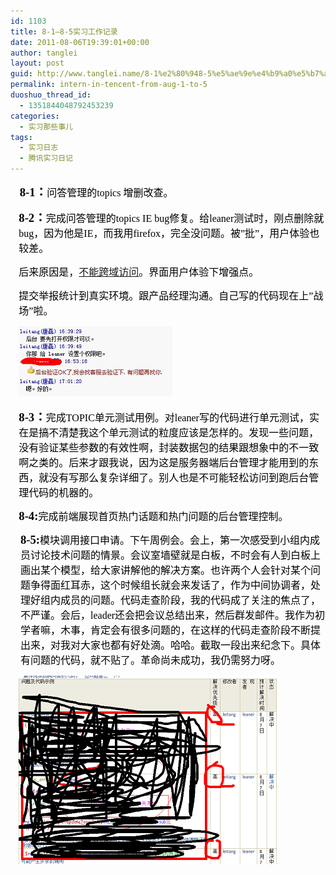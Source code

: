 ```yaml
---
id: 1103
title: 8-1—8-5实习工作记录
date: 2011-08-06T19:39:01+00:00
author: tanglei
layout: post
guid: http://www.tanglei.name/8-1%e2%80%948-5%e5%ae%9e%e4%b9%a0%e5%b7%a5%e4%bd%9c%e8%ae%b0%e5%bd%95/
permalink: intern-in-tencent-from-aug-1-to-5
duoshuo_thread_id:
  - 1351844048792453239
categories:
  - 实习那些事儿
tags:
  - 实习日志
  - 腾讯实习日记
---
```

<p style="margin-left: 11pt;">
  <span style="color: black; font-family: 宋体;"><span style="font-size: 14pt;"><strong>8-1：</strong></span><span style="font-size: 12pt;">问答管理的topics 增删改查。<br /> </span></span>
</p>

<p style="margin-left: 10pt;">
  <span style="color: black; font-family: 宋体;"><span style="font-size: 14pt;"><strong>8-2：</strong></span><span style="font-size: 12pt;">完成问答管理的topics IE bug修复。给leaner测试时，刚点删除就bug，因为他是IE，而我用firefox，完全没问题。被&#8221;批&#8221;，用户体验也较差。<br /> </span></span>
</p>

<p style="margin-left: 10pt;">
  <span style="color: black; font-family: 宋体; font-size: 12pt;">后来原因是，<a href="http://www.tanglei.name/js-error-no-permission/" target="_blank">不能跨域访问</a>。界面用户体验下增强点。<br /> </span>
</p>

<p style="margin-left: 10pt;">
  <span style="color: black; font-family: 宋体; font-size: 12pt;">提交举报统计到真实环境。跟产品经理沟通。自己写的代码现在上&#8221;战场&#8221;啦。<br /> </span>
</p>

<p style="margin-left: 10pt;">
  <img src="/wp-content/uploads/2011/08/080611_1138_81851.png" alt="" /><span style="color: black; font-family: 宋体; font-size: 12pt;"><br /> </span>
</p>

<p style="margin-left: 10pt;">
  <span style="color: black; font-family: 宋体;"><span style="font-size: 14pt;"><strong>8-3：</strong></span><span style="font-size: 12pt;">完成TOPIC单元测试用例。对leaner写的代码进行单元测试，实在是搞不清楚我这个单元测试的粒度应该是怎样的。发现一些问题，没有验证某些参数的有效性啊，封装数据包的结果跟想象中的不一致啊之类的。后来才跟我说，因为这是服务器端后台管理才能用到的东西，就没有写那么复杂详细了。别人也是不可能轻松访问到跑后台管理代码的机器的。<br /> </span></span>
</p>

<p style="margin-left: 10pt;">
  <span style="color: black; font-family: 宋体;"><span style="font-size: 14pt;"><strong>8-4:</strong></span><span style="font-size: 12pt;">完成前端展现首页热门话题和热门问题的后台管理控制。<br /> </span></span>
</p>

<p style="margin-left: 12pt;">
  <span style="color: black; font-family: 宋体;"><span style="font-size: 14pt;"><strong> 8-5:</strong></span><span style="font-size: 12pt;">模块调用接口申请。下午周例会。会上，第一次感受到小组内成员讨论技术问题的情景。会议室墙壁就是白板，不时会有人到白板上画出某个模型，给大家讲解他的解决方案。也许两个人会针对某个问题争得面红耳赤，这个时候组长就会来发话了，作为中间协调者，处理好组内成员的问题。代码走查阶段，我的代码成了关注的焦点了，不严谨。会后，leader还会把会议总结出来，然后群发邮件。我作为初学者嘛，木事，肯定会有很多问题的，在这样的代码走查阶段不断提出来，对我对大家也都有好处滴。哈哈。截取一段出来纪念下。具体有问题的代码，就不贴了。革命尚未成功，我仍需努力呀。<br /> </span></span>
</p>

<p style="margin-left: 10pt;">
  <img src="/wp-content/uploads/2011/08/080611_1138_81852.png" alt="" /><span style="color: black; font-family: 宋体; font-size: 12pt;"><br /> </span>
</p>
